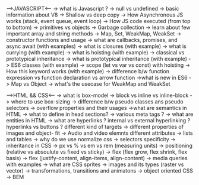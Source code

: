 -->JAVASCRIPT<--
-> what is Javascript ?
-> null vs undefined
-> basic information about V8
-> Shallow vs deep copy
-> How Asynchronous JS works (stack, event queue, event loop)
-> How JS code executed (from top to bottom)
-> primitives vs objects
-> Garbage collection
-> learn about few important array and string methods
-> Map, Set, WeakMap, WeakSet
-> constructor functions and usage
-> what are callbacks, promises, and async await (with examples)
-> what is closures (with example)
-> what is currying (with example)
-> what is hoisting (with example)
-> classical vs prototypical inheritance
-> what is prototypical inheritance (with example)
-> ES6 classes (with example)
-> scope (let vs var vs const) with hoisting
-> How this keyword works (with example)
-> difference b/w function expression vs function declaration vs arrow function
->what is new in ES6
-> Map vs Object
-> what's the usecase for WeakMap and WeakSet

-->HTML && CSS<--
-> what is box-model
-> block vs inline vs inline-block
-> where to use box-sizing
-> difference b/w pseudo classes ans pseudo selectors
-> overflow properties and their usages
->what are semantics in HTML
-> what to define in head sections?
-> various meta tags ?
-> what are entities in HTML
-> what are hyperlinks ? internal vs external hyperlinking ? hyperlinks vs buttons ? different kind of targets
-> different properties of images and object- fit
-> Audio and video elemnts different attributes
-> lists and tables
-> why do we use normalize css
-> selectors specificity
-> inheritance in CSS
-> px vs % vs em vs rem (measuring units)
-> positioning (relative vs absoulute vs fixed vs sticky)
-> flex (flex grow, flex shrink, flex basis)
-> flex (justify-content, align-items, align-content)
-> media queries with examples
-> what are CSS sprites
-> images and its types (raster vs vector)
-> transformations, transitions and animatons
-> object oriented CSS
-> BEM
